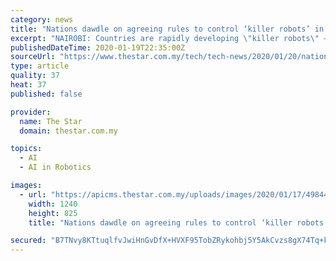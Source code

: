 ```yaml
---
category: news
title: "Nations dawdle on agreeing rules to control ‘killer robots’ in future wars"
excerpt: "NAIROBI: Countries are rapidly developing \"killer robots\" – machines with artificial intelligence (AI) that independently kill – but are moving at a snail's pace on agreeing global rules over their use in future wars, warn technology and human rights experts. From drones and missiles to tanks and submarines, semi-autonomous weapons systems ..."
publishedDateTime: 2020-01-19T22:35:00Z
sourceUrl: "https://www.thestar.com.my/tech/tech-news/2020/01/20/nations-dawdle-on-agreeing-rules-to-control-killer-robots-in-future-wars"
type: article
quality: 37
heat: 37
published: false

provider:
  name: The Star
  domain: thestar.com.my

topics:
  - AI
  - AI in Robotics

images:
  - url: "https://apicms.thestar.com.my/uploads/images/2020/01/17/498447.jpg"
    width: 1240
    height: 825
    title: "Nations dawdle on agreeing rules to control ‘killer robots’ in future wars"

secured: "B7TNvy8KTtuqlfvJwiHnGvDfX+HVXF95TobZRykohbj5Y5AkCvzs8gX74Tq+kVjcR28hYNjHNlm3gZGNbh/odWxS5Vcj7hE/SlvwIdLAPtaxea1l85ZKlfcs/FAg9vcvjcjdH5wU/EFPDeAy24fRqndG7cuQd4JllNgnHclwHeuMVT+CWu6AfdPpl/sqI/QUOm0lmAOo+LAkAF02SzVkMeupn/avyMTyubGtQrSmEo2UY3Pgp+2eBJpWLZjOFJ1FG3qB0dX3i8Veu6aXKQSwV852GK61mCO+9BYap94mH7k=;CC3n7eFM6picED4U+Nf/Gw=="
---
```


